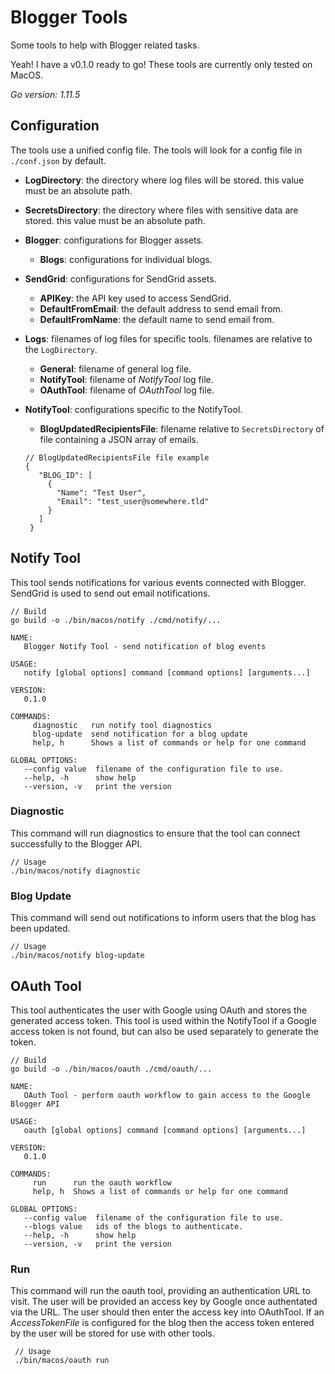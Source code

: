 # Blogger Tools

Some tools to help with Blogger related tasks.

Yeah! I have a v0.1.0 ready to go!
These tools are currently only tested on MacOS.

*Go version: 1.11.5*

## Configuration
The tools use a unified config file. The tools will look for a config file in `./conf.json` by default.

* **LogDirectory**: the directory where log files will be stored. this value must be an absolute path.
* **SecretsDirectory**: the directory where files with sensitive data are stored. this value must be an absolute path.
* **Blogger**: configurations for Blogger assets.
    * **Blogs**: configurations for individual blogs.
* **SendGrid**: configurations for SendGrid assets.
    * **APIKey**: the API key used to access SendGrid.
    * **DefaultFromEmail**: the default address to send email from.
    * **DefaultFromName**: the default name to send email from.
* **Logs**: filenames of log files for specific tools. filenames are relative to the `LogDirectory`.
    * **General**: filename of general log file.
    * **NotifyTool**: filename of *NotifyTool* log file.
    * **OAuthTool**: filename of *OAuthTool* log file.
* **NotifyTool**: configurations specific to the NotifyTool.
    * **BlogUpdatedRecipientsFile**: filename relative to `SecretsDirectory` of file containing a JSON array of emails.
    
    ```
    // BlogUpdatedRecipientsFile file example
    {
       "BLOG_ID": [
         {
           "Name": "Test User",
           "Email": "test_user@somewhere.tld"
         }
       ]
     }
     ``` 
     
## Notify Tool
This tool sends notifications for various events connected with Blogger.
SendGrid is used to send out email notifications.
 
```
// Build
go build -o ./bin/macos/notify ./cmd/notify/...
```

```
NAME:
   Blogger Notify Tool - send notification of blog events

USAGE:
   notify [global options] command [command options] [arguments...]

VERSION:
   0.1.0

COMMANDS:
     diagnostic   run notify tool diagnostics
     blog-update  send notification for a blog update
     help, h      Shows a list of commands or help for one command

GLOBAL OPTIONS:
   --config value  filename of the configuration file to use.
   --help, -h      show help
   --version, -v   print the version
```
 
### Diagnostic
This command will run diagnostics to ensure that the tool can connect successfully to the Blogger API.
```
// Usage
./bin/macos/notify diagnostic
```

### Blog Update
This command will send out notifications to inform users that the blog has been updated.
```
// Usage
./bin/macos/notify blog-update
```

## OAuth Tool
This tool authenticates the user with Google using OAuth and stores the generated access token.
This tool is used within the NotifyTool if a Google access token is not found, but can also be used separately to generate the token.

```
// Build
go build -o ./bin/macos/oauth ./cmd/oauth/...
```

```
NAME:
   OAuth Tool - perform oauth workflow to gain access to the Google Blogger API

USAGE:
   oauth [global options] command [command options] [arguments...]

VERSION:
   0.1.0

COMMANDS:
     run      run the oauth workflow
     help, h  Shows a list of commands or help for one command

GLOBAL OPTIONS:
   --config value  filename of the configuration file to use.
   --blogs value   ids of the blogs to authenticate.
   --help, -h      show help
   --version, -v   print the version
```

### Run
This command will run the oauth tool, providing an authentication URL to visit. 
The user will be provided an access key by Google once authentated via the URL. 
The user should then enter the access key into OAuthTool. 
If an *AccessTokenFile* is configured for the blog then the access token entered by the user will be stored for use with other tools.

```
 // Usage
 ./bin/macos/oauth run
```